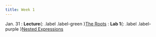 ```yaml
---
title: Week 1
---
```


Jan. 31
: **Lecture**{: .label .label-green }[The Roots](https://docs.google.com/presentation/d/1NnZpu8_QtxVeEmbIRz8CHJAAP1Ekt-Q0mixJzEhok0w/edit?usp=sharing)
: **Lab 1**{: .label .label-purple }[Nested Expressions](assets/labs/lab1.pdf)
